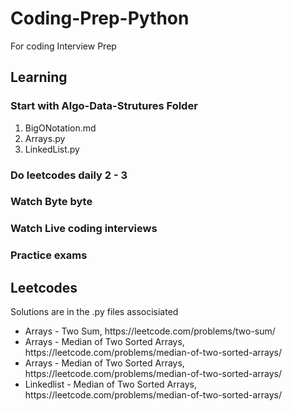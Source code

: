 # Coding-Prep-Python
For coding Interview Prep

<h2>Learning</h2>
<h3>Start with Algo-Data-Strutures Folder</h3>
<ol>
<li>BigONotation.md</li>
<li>Arrays.py</li>
<li>LinkedList.py</li>
</ol>
<h3>Do leetcodes daily 2 - 3</h3>
<h3>Watch Byte byte</h3>
<h3>Watch Live coding interviews</h3>
<h3>Practice exams</h3>


<h2>Leetcodes</h2>
<p> Solutions are in the .py files associsiated </p>
<ul>
<li>Arrays - Two Sum, https://leetcode.com/problems/two-sum/</li>
<li>Arrays - Median of Two Sorted Arrays, https://leetcode.com/problems/median-of-two-sorted-arrays/</li>
<li>Arrays - Median of Two Sorted Arrays, https://leetcode.com/problems/median-of-two-sorted-arrays/</li>
<li>Linkedlist - Median of Two Sorted Arrays, https://leetcode.com/problems/median-of-two-sorted-arrays/</li>
<ul>